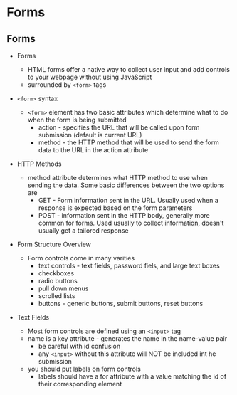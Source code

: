 # Forms

## Forms

- Forms

  - HTML forms offer a native way to collect user input and add controls to your webpage without using JavaScript
  - surrounded by `<form>` tags

- `<form>` syntax

  - `<form>` element has two basic attributes which determine what to do when the form is being submitted
    - action - specifies the URL that will be called upon form submission (default is current URL)
    - method - the HTTP method that will be used to send the form data to the URL in the action attribute

- HTTP Methods

  - method attribute determines what HTTP method to use when sending the data. Some basic differences between the two options are
    - GET - Form information sent in the URL. Usually used when a response is expected based on the form parameters
    - POST - information sent in the HTTP body, generally more common for forms. Used usually to collect information, doesn't usually get a tailored response

- Form Structure Overview

  - Form controls come in many varities
    - text controls - text fields, password fiels, and large text boxes
    - checkboxes
    - radio buttons
    - pull down menus
    - scrolled lists
    - buttons - generic buttons, submit buttons, reset buttons

- Text Fields
  - Most form controls are defined using an `<input>` tag
  - name is a key attribute - generates the name in the name-value pair
    - be careful with id confusion
    - any `<input>` without this attribute will NOT be included int he submission
  - you should put labels on form controls
    - labels should have a for attribute with a value matching the id of their corresponding element
